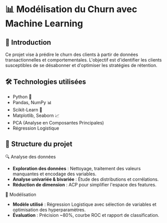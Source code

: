 # 📊 Modélisation du Churn avec Machine Learning

## 🚀 Introduction  
Ce projet vise à prédire le churn des clients à partir de données transactionnelles et comportementales. L'objectif est d'identifier les clients susceptibles de se désabonner et d'optimiser les stratégies de rétention.  

## 🛠️ Technologies utilisées  
- Python 🐍  
- Pandas, NumPy 📊  
- Scikit-Learn 🤖  
- Matplotlib, Seaborn 📈  
- PCA (Analyse en Composantes Principales)  
- Régression Logistique  

## 📂 Structure du projet  

🔍 Analyse des données  
- **Exploration des données** : Nettoyage, traitement des valeurs manquantes et encodage des variables.  
- **Analyse univariée & bivariée** : Étude des distributions et corrélations.  
- **Réduction de dimension** : ACP pour simplifier l'espace des features.  

🤖 Modélisation  
- **Modèle utilisé** : Régression Logistique avec sélection de variables et optimisation des hyperparamètres.  
- **Évaluation** : Précision ~80%, courbe ROC et rapport de classification. 

